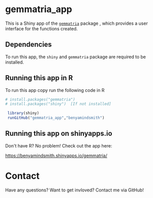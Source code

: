 # gemmatria_app 

This is a Shiny app of the [`gemmatria`](https://github.com/benyamindsmith/gemmatria) package , which provides a user interface for the functions created. 

## Dependencies 

To run this app, the `shiny` and `gemmatria` package are required to be installed. 

## Running this app in R

To run this app copy run the following code in R

```r
# install.packages("gemmatria")
# install.packages("shiny")  [If not installed]

 library(shiny)
 runGitHub("gemmatria_app","benyamindsmith")

```

## Running this app on shinyapps.io

Don't have R? No problem! Check out the app here: 

https://benyamindsmith.shinyapps.io/gemmatria/

# Contact
Have any questions? Want to get invloved? Contact me via GitHub!
